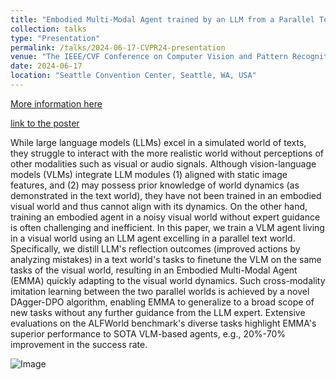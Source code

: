 ```yaml
---
title: "Embodied Multi-Modal Agent trained by an LLM from a Parallel TextWorld"
collection: talks
type: "Presentation"
permalink: /talks/2024-06-17-CVPR24-presentation
venue: "The IEEE/CVF Conference on Computer Vision and Pattern Recognition 2024"
date: 2024-06-17
location: "Seattle Convention Center, Seattle, WA, USA"
---
```


[More information here](https://cvpr.thecvf.com/virtual/2024/poster/30385)

[link to the poster](../assets/emma_cvpr24_poster.pdf)

While large language models (LLMs) excel in a simulated world of texts, they struggle to interact with the more realistic world without perceptions of other modalities such as visual or audio signals. Although vision-language models (VLMs) integrate LLM modules (1) aligned with static image features, and (2) may possess prior knowledge of world dynamics (as demonstrated in the text world), they have not been trained in an embodied visual world and thus cannot align with its dynamics. On the other hand, training an embodied agent in a noisy visual world without expert guidance is often challenging and inefficient. In this paper, we train a VLM agent living in a visual world using an LLM agent excelling in a parallel text world. Specifically, we distill LLM's reflection outcomes (improved actions by analyzing mistakes) in a text world's tasks to finetune the VLM on the same tasks of the visual world, resulting in an Embodied Multi-Modal Agent (EMMA) quickly adapting to the visual world dynamics. Such cross-modality imitation learning between the two parallel worlds is achieved by a novel DAgger-DPO algorithm, enabling EMMA to generalize to a broad scope of new tasks without any further guidance from the LLM expert. Extensive evaluations on the ALFWorld benchmark's diverse tasks highlight EMMA's superior performance to SOTA VLM-based agents, e.g., 20%-70% improvement in the success rate.

![Image](../images/cvpr-24.png)